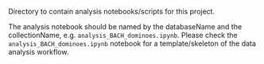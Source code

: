 Directory to contain analysis notebooks/scripts for this project.

The analysis notebook should be named by the databaseName and the collectionName, e.g. `analysis_BACH_dominoes.ipynb`. Please check the `analysis_BACH_dominoes.ipynb` notebook for a template/skeleton of the data analysis workflow.